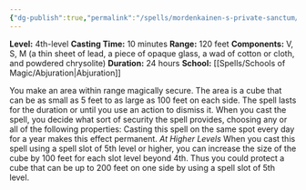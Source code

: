 ```yaml
---
{"dg-publish":true,"permalink":"/spells/mordenkainen-s-private-sanctum/"}
---
```


**Level:** 4th-level
**Casting Time:** 10 minutes
**Range:** 120 feet
**Components:** V, S, M (a thin sheet of lead, a piece of opaque glass, a wad of cotton or cloth, and powdered chrysolite)
**Duration:** 24 hours
**School:** [[Spells/Schools of Magic/Abjuration\|Abjuration]]

You make an area within range magically secure. The area is a cube that can be as small as 5 feet to as large as 100 feet on each side. The spell lasts for the duration or until you use an action to dismiss it.
When you cast the spell, you decide what sort of security the spell provides, choosing any or all of the following properties:
Casting this spell on the same spot every day for a year makes this effect permanent.
_At Higher Levels_
When you cast this spell using a spell slot of 5th level or higher, you can increase the size of the cube by 100 feet for each slot level beyond 4th. Thus you could protect a cube that can be up to 200 feet on one side by using a spell slot of 5th level.